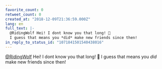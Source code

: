 ```yaml
---
favorite_count: 0
retweet_count: 0
created_at: "2018-12-09T21:36:59.000Z"
lang: en
full_text: |-
  @RidingWolf Hei! I dont know you that long! 🤙
  I guess that means you *did* make new friends since then!
in_reply_to_status_id: "1071841501540438016"
---
```


[@RidingWolf](https://twitter.com/RidingWolf) Hei! I dont know you that long! 🤙
I guess that means you _did_ make new friends since then!
